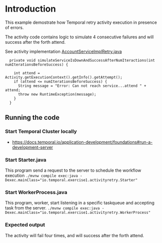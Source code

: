 # Introduction

This example demostrate how Temporal retry activity execution in presence of errors. 

The activity code contains logic to simulate 4 consecutive failures and will success after the 
forth attend.

See activity implementation [AccountServiceImplRetry.java](./workflow/AccountServiceImplRetry.java)

```
  private void simulateServiceIsDownAndSuccessAfterNumIteractions(int numIterationsBeforeSuccess) {

    int attend = Activity.getExecutionContext().getInfo().getAttempt();
    if (attend <= numIterationsBeforeSuccess) {
      String message = "Error: Can not reach service...attend " + attend;
      throw new RuntimeException(message);
    }
  }

```

## Running the code

### Start Temporal Cluster locally 
- https://docs.temporal.io/application-development/foundations#run-a-development-server


### Start Starter.java
This program send a request to the server to schedule the workflow execution
`./mvnw compile exec:java -Dexec.mainClass="io.temporal.exercise1.activityretry.Starter"`

### Start WorkerProcess.java
This program, worker, start listening in a specific taskqueue and accepting task from the server.
`./mvnw compile exec:java -Dexec.mainClass="io.temporal.exercise1.activityretry.WorkerProcess"`


### Expected output
The activity will fail four times, and will success after the forth attend.

